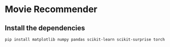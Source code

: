 # Movie Recommender

## Install the dependencies

```bash
pip install matplotlib numpy pandas scikit-learn scikit-surprise torch torchvision pytorch-lightning Flask flask-restful flask-cors
```